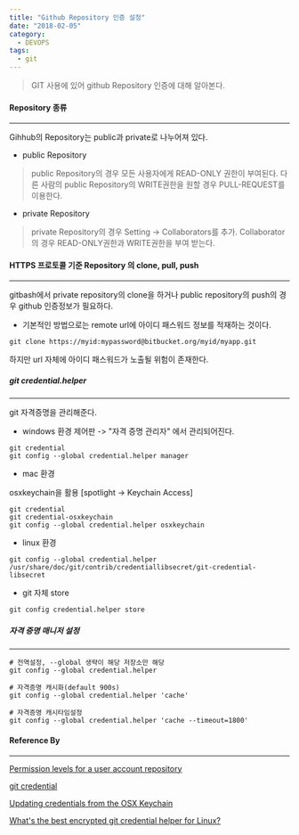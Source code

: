 ```yaml
---
title: "Github Repository 인증 설정"
date: "2018-02-05"
category:
  - DEVOPS
tags:
  - git
---
```

> GIT 사용에 있어 github Repository 인증에 대해 알아본다.

#### Repository 종류

---

Gihhub의 Repository는 public과 private로 나누어져 있다.

* public Repository

> public Repository의 경우 모든 사용자에게 READ-ONLY 권한이 부여된다.
> 다른 사람의 public Repository의 WRITE권한을 원할 경우 PULL-REQUEST를 이용한다.

* private Repository

> private Repository의 경우 Setting -> Collaborators를 추가.
> Collaborator의 경우 READ-ONLY권한과 WRITE권한을 부여 받는다.

#### HTTPS 프로토콜 기준 Repository 의 clone, pull, push

---

gitbash에서 private repository의 clone을 하거나 public repository의 push의 경우 github 인증정보가 필요하다.

* 기본적인 방법으로는 remote url에 아이디 패스워드 정보를 적재하는 것이다.

```shell
git clone https://myid:mypassword@bitbucket.org/myid/myapp.git
```

하지만 url 자체에 아이디 패스워드가 노출될 위험이 존재한다.

##### git credential.helper

---

git 자격증명을 관리해준다.

* windows 환경
제어판 -> "자격 증명 관리자" 에서 관리되어진다.

```shell
git credential
git config --global credential.helper manager
```

* mac 환경

osxkeychain을 활용 [spotlight -> Keychain Access]

```shell
git credential
git credential-osxkeychain
git config --global credential.helper osxkeychain
```

* linux 환경

```shell
git config --global credential.helper /usr/share/doc/git/contrib/credentiallibsecret/git-credential-libsecret
```

* git 자체 store

```shell
git config credential.helper store
```

##### 자격 증명 매니저 설정

---

```shell
# 전역설정, --global 생략이 해당 저장소만 해당
git config --global credential.helper

# 자격증명 캐시화(default 900s)
git config --global credential.helper 'cache'

# 자격증명 캐시타임설정
git config --global credential.helper 'cache --timeout=1800'
```

#### Reference By

---

[Permission levels for a user account repository](https://help.github.com/en/github/setting-up-and-managing-your-github-user-account/permission-levels-for-a-user-account-repository#collaborator-access-on-a-repository-owned-by-a-user-account)

[git credential](https://github.com/git/git/tree/master/contrib/credential)

[Updating credentials from the OSX Keychain](https://help.github.com/en/github/using-git/updating-credentials-from-the-osx-keychain)

[What's the best encrypted git credential helper for Linux?](https://stackoverflow.com/questions/53305965/whats-the-best-encrypted-git-credential-helper-for-linux)
